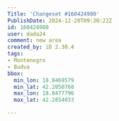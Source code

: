 ```yaml
---
Title: 'Changeset #160424980'
PublishDate: 2024-12-20T09:30:22Z
id: 160424980
user: dada24
comment: new area
created_by: iD 2.30.4
tags:
- Montenegro
- Budva
bbox:
  min_lon: 18.8469579
  min_lat: 42.2850768
  max_lon: 18.8477796
  max_lat: 42.2854033

---
```

